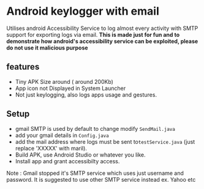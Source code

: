 # Android keylogger  with email
Utilises android Accessibility Service to log almost every activity with SMTP support for exporting logs via email. 
__This is made just for fun and to demonstrate how android's accessibility service can be exploited, please do not use it malicious purpose__
## features
- Tiny APK Size around ( around 200Kb)
- App icon not Displayed in System Launcher
- Not just keylogging, also logs apps usage and gestures.
## Setup
- gmail SMTP is used by default to change modify `SendMail.java`
- add your gmail details in `Config.java`
- add the mail address where logs must be sent to`testService.java` (just replace 'XXXXX' with maril).
- Build APK, use Android Studio or whatever you like.
- Install app and grant accessibilty access.

Note : Gmail stopped it's SMTP service which uses just username and password. It is suggested to use other SMTP service instead ex. Yahoo etc
